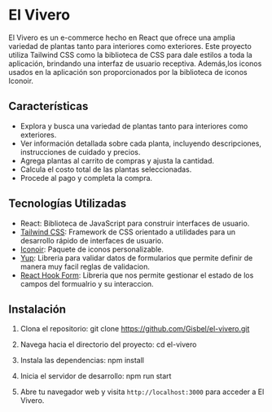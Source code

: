 # El Vivero

El Vivero es un e-commerce hecho en React que ofrece una amplia variedad de plantas tanto para interiores como exteriores. Este proyecto utiliza Tailwind CSS como la biblioteca de CSS para dale estilos a toda la aplicación, brindando una interfaz de usuario receptiva. Además,los iconos usados en la aplicación son proporcionados por la biblioteca de iconos Iconoir.

## Características

- Explora y busca una variedad de plantas tanto para interiores como exteriores.
- Ver información detallada sobre cada planta, incluyendo descripciones, instrucciones de cuidado y precios.
- Agrega plantas al carrito de compras y ajusta la cantidad.
- Calcula el costo total de las plantas seleccionadas.
- Procede al pago y completa la compra.

## Tecnologías Utilizadas

- React: Biblioteca de JavaScript para construir interfaces de usuario.
- [Tailwind CSS](https://tailwindcss.com/): Framework de CSS orientado a utilidades para un desarrollo rápido de interfaces de usuario.
- [Iconoir](https://iconoir.com/): Paquete de iconos personalizable.
- [Yup](https://www.npmjs.com/package/yup): Libreria para validar datos de formularios que permite definir de manera muy facil reglas de validacion.
- [React Hook Form](https://react-hook-form.com/): Libreria que nos permite gestionar el estado de los campos del formualrio y su interaccion.

## Instalación

1. Clona el repositorio:
    git clone https://github.com/Gisbel/el-vivero.git

2. Navega hacia el directorio del proyecto:
    cd el-vivero

3. Instala las dependencias:
    npm install

4. Inicia el servidor de desarrollo:
    npm run start


5. Abre tu navegador web y visita `http://localhost:3000` para acceder a El Vivero.





